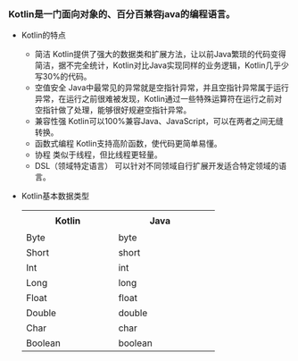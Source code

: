 ### Kotlin是一门面向对象的、百分百兼容java的编程语言。
* Kotlin的特点
    * 简洁 Kotlin提供了强大的数据类和扩展方法，让以前Java繁琐的代码变得简洁，据不完全统计，Kotlin对比Java实现同样的业务逻辑，Kotlin几乎少写30%的代码。
    * 空值安全 Java中最常见的异常就是空指针异常，并且空指针异常属于运行异常，在运行之前很难被发现，Kotlin通过一些特殊运算符在运行之前对空指针做了处理，能够很好规避空指针异常。
    * 兼容性强 Kotlin可以100%兼容Java、JavaScript，可以在两者之间无缝转换。
    * 函数式编程 Kotlin支持高阶函数，使代码更简单易懂。
    * 协程 类似于线程，但比线程更轻量。
    * DSL（领域特定语言） 可以针对不同领域自行扩展开发适合特定领域的语言。
    
* Kotlin基本数据类型
    
   <table>
 <tr height=36 style='mso-height-source:userset;height:27.0pt'>
  <th height=36 class=xl65 width=400 style='height:27.0pt;width:112pt'>Kotlin</td>
  <th class=xl65 width=400 style='width:112pt'>Java</td>
 </tr>
 <tr height=27 style='mso-height-source:userset;height:20.25pt'>
  <td height=27 class=xl65 style='height:20.25pt'>Byte</td>
  <td class=xl65>byte</td>
 </tr>
 <tr height=27 style='mso-height-source:userset;height:20.25pt'>
  <td height=27 class=xl65 style='height:20.25pt'>Short</td>
  <td class=xl65>short</td>
 </tr>
 <tr height=27 style='mso-height-source:userset;height:20.25pt'>
  <td height=27 class=xl65 style='height:20.25pt'>Int</td>
  <td class=xl65>int</td>
 </tr>
 <tr height=27 style='mso-height-source:userset;height:20.25pt'>
  <td height=27 class=xl65 style='height:20.25pt'>Long</td>
  <td class=xl65>long</td>
  <td class=xl66></td>
 </tr>
 <tr height=27 style='mso-height-source:userset;height:20.25pt'>
  <td height=27 class=xl65 style='height:20.25pt'>Float</td>
  <td class=xl65>float</td>
 </tr>
 <tr height=27 style='mso-height-source:userset;height:20.25pt'>
  <td height=27 class=xl65 style='height:20.25pt'>Double</td>
  <td class=xl65>double</td>
 </tr>
 <tr height=27 style='mso-height-source:userset;height:20.25pt'>
  <td height=27 class=xl65 style='height:20.25pt'>Char</td>
  <td class=xl65>char</td>
 </tr>
 <tr height=27 style='mso-height-source:userset;height:20.25pt'>
  <td height=27 class=xl65 style='height:20.25pt'>Boolean</td>
  <td class=xl65>boolean</td>
 </tr>
</table>

